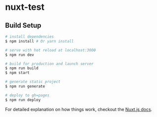 # nuxt-test

## Build Setup

``` bash
# install dependencies
$ npm install # Or yarn install

# serve with hot reload at localhost:3000
$ npm run dev

# build for production and launch server
$ npm run build
$ npm start

# generate static project
$ npm run generate

# deploy to gh=pages
$ npm run deploy
```

For detailed explanation on how things work, checkout the [Nuxt.js docs](https://github.com/nuxt/nuxt.js).

